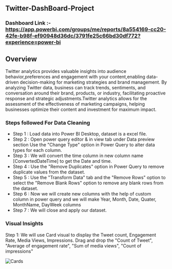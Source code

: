 ## Twitter-DashBoard-Project

### Dashboard Link :- https://app.powerbi.com/groups/me/reports/8a554169-cc20-42fe-b98f-ef90948d36dc/3791fe25c66bd30df772?experience=power-bi

## Overview

Twitter analytics provides valuable insights into audience behavior,preferences and engagement with your content,enabling data-driven decision-making for marketing strategies and brand management. By analyzing Twitter data, business can track trends, sentiments, and conversation around their brand, products, or industry, facilitating proactive response and strategic adjustments.Twitter analytics allows for the assessment of the effectiveness of marketing campaigns, helping businesses optimize their content and investment for maximum impact.

### Steps followed For Data Cleaning

- Step 1 : Load data into Power BI Desktop, dataset is a excel file.
- Step 2 : Open power query editor & in view tab under Data preview section Use the "Change Type" option in Power Query to alter data types for each column.
- Step 3 : We will convert the time column in new column name [ConvertedDateTime] to get the Date and time.
- Step 4 : Use the "Remove Duplicates" option in Power Query to remove duplicate values from the dataset.
- Step 5 : Use the "Transform Data" tab and the "Remove Rows" option to select the "Remove Blank Rows" option to remove any blank rows from the dataset.
- Step 6 : Now we will create new columns with the help of custom column in power query and we will make Year, Month, Date, Quater, MonthName, DayWeek columns
- Step 7 : We will close and apply our dataset.

### Visual Insights

Step 1: We will use Card visual to display the Tweet count, Engagement Rate, Media Views, Impressions. Drag and drop the "Count of Tweet", "Average of engagement rate", "Sum of media views", "Count of impressions"

![Cards](https://github.com/user-attachments/assets/11c55e9a-e610-4c02-81bd-4a9a7d4833f0)



